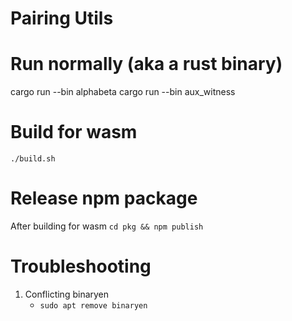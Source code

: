 # Pairing Utils

# Run normally (aka a rust binary)

cargo run --bin alphabeta
cargo run --bin aux_witness

# Build for wasm

`./build.sh`

# Release npm package

After building for wasm `cd pkg && npm publish`

# Troubleshooting 

1. Conflicting binaryen
    - `sudo apt remove binaryen`